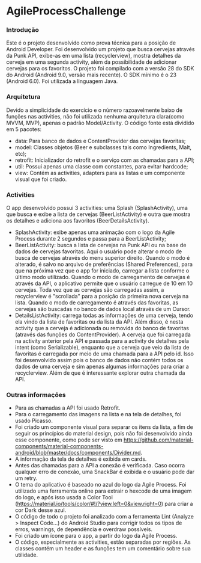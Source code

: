# AgileProcessChallenge

### Introdução

Este é o projeto desenvolvido como prova técnica para a posição de Android Developer.
Foi desenvolvido um projeto que busca cervejas através da Punk API, exibe-as em uma lista (recyclerview), mostra detalhes da cerveja em uma segunda activity, além da possibilidade de adicionar cervejas para os favoritos.
O projeto foi compilado com a versão 28 do SDK do Android (Android 9.0, versão mais recente). O SDK mínimo é o 23 (Android 6.0). Foi utilizada a linguagem Java.

### Arquitetura

Devido a simplicidade do exercício e o número razoavelmente baixo de funções nas activities, não foi utilizada nenhuma arquitetura clara(como MVVM, MVP), apenas o padrão Model/Activity. O código fonte está dividido em 5 pacotes:
* data: Para banco de dados e ContentProvider das cervejas favoritas;
* model: Classes objetos (Beer e subclasses tais como Ingredients, Malt, etc);
* retrofit: Inicializador do retrofit e o serviço com as chamadas para a API;
* util: Possui apenas uma classe com constantes, para evitar hardcode;
* view: Contém as activities, adapters para as listas e um componente visual que foi criado.

### Activities

O app desenvolvido possui 3 activities: uma Splash (SplashActivity), uma que busca e exibe a lista de cervejas (BeerListActivity) e outra que mostra os detalhes e adiciona aos favoritos (BeerDetailsActivity).
* SplashActivity: exibe apenas uma animação com o logo da Agile Process durante 2 segundos e passa para a BeerListActivity;
* BeerListActivity: busca a lista de cervejas na Punk API ou na base de dados de cervejas favoritas. Aqui o usuário pode alterar o modo de busca de cervejas através do menu superior direito. Quando o modo é alterado, é salvo no arquivo de preferências (Shared Preferences), para que na próxima vez que o app for iniciado, carregar a lista conforme o último modo utilizado. Quando o modo de carregamento de cervejas é através da API, o aplicativo permite que o usuário carregue de 10 em 10 cervejas. Toda vez que as cervejas são carregadas assim, a recyclerview é "scrollada" para a posição da primeira nova cerveja na lista. Quando o modo de carregamento é através das favoritas, as cervejas são buscadas no banco de dados local através de um Cursor.
* DetailsListActivity: carrega todas as informações de uma cerveja, tendo ela vindo da lista de favoritas ou da lista da API. Além disso, é nesta activity que a cerveja é adicionada ou removida do banco de favoritas (através das funções do ContentProvider). A cerveja que foi carregada na activity anterior pela API e passada para a activity de detalhes pela intent (como Serializable), enquanto que a cerveja que veio da lista de favoritas é carregada por meio de uma chamada para a API pelo id. Isso foi desenvolvido assim pois o banco de dados não contém todos os dados de uma cerveja e sim apenas algumas informações para criar a recyclerview. Além de que é interessante explorar outra chamada da API.

### Outras informações

* Para as chamadas a API foi usado Retrofit.
* Para o carregamento das imagens na lista e na tela de detalhes, foi usado Picasso.
* Foi criado um componente visual para separar os itens da lista, a fim de seguir os princípios do material design, pois não foi desenvolvido ainda esse componente, como pode ser visto em https://github.com/material-components/material-components-android/blob/master/docs/components/Divider.md.
* A informação da tela de detalhes é exibida em cards.
* Antes das chamadas para a API a conexão é verificada. Caso ocorra qualquer erro de conexão, uma SnackBar é exibida e o usuário pode dar um retry.
* O tema do aplicativo é baseado no azul do logo da Agile Process. Foi utilizado uma ferramenta online para extrair o hexcode  de uma imagem do logo, e após isso usada a Color Tool (https://material.io/tools/color/#!/?view.left=0&view.right=0) para criar a cor Dark desse azul.
* O código de todo o projeto foi analizado com a ferramenta Lint (Analyze > Inspect Code...) do Android Studio para corrigir todos os tipos de erros, warnings, de dependência e overdraw possíveis.
* Foi criado um ícone para o app, a partir do logo da Agile Process.
* O código, especialmente as activities, estão separadas por regiões. As classes contém um header e as funções tem um comentário sobre sua utilidade.

